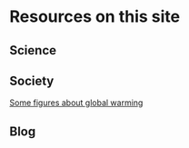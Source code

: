 # Resources on this site

## Science

## Society
[Some figures about global warming](/pages/lowering_carbon/)
## Blog
